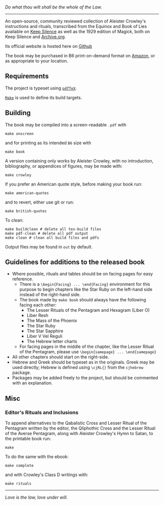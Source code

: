 _Do what thou wilt shall be the whole of the Law._

---

An open-source, community reviewed collection of Aleister Crowley's instructions and rituals, transcribed from the Equinox and Book of Lies available on [Keep Silence](https://keepsilence.org/the-equinox/) as well as the 1929 edition of Magick, both on Keep Silence and [Archive.org](https://archive.org/details/b29825064).

Its official website is hosted here on [Github](https://invokeoften.github.io/book/)

The book may be purchased in B6 print-on-demand format on [Amazon](https://www.amazon.com/gp/product/1777528208),
or as appropriate to your location.

## Requirements

The project is typeset using [`pdfTeX`](https://en.wikipedia.org/wiki/PdfTeX).

[`Make`](https://www.gnu.org/software/make/) is used to define its build targets.

## Building

The book may be compiled into a screen-readable `.pdf` with

```
make onscreen
```

and for printing as its intended `B6` size with

```
make book
```

A version containing only works by Aleister Crowley, with no introduction, bibliography, or appendices of figures, may be made with:

```
make crowley
```
If you prefer an American quote style, before making your book run:

```
make american-quotes
```

and to revert, either use git or run:

```
make british-quotes
```

To clean:

```
make buildclean # delete all tex-build files
make pdf-clean # delete all pdf output
make clean # clean all build files and pdfs
```

Output files may be found in `out` by default.

## Guidelines for additions to the released book

- Where possible, rituals and tables should be on facing pages for easy reference. 
  - There is a `\begin{Facing} ... \end{Facing}` environment for this purpose to begin chapters like the Star Ruby on the left-hand side instead of the right-hand side.
  - The book made by `make book` should always have the following facing each other:
    - The Lesser Rituals of the Pentagram and Hexagram (Liber O)
    - Liber Resh
    - The Mass of the Phoenix
    - The Star Ruby
    - The Star Sapphire
    - Liber V Vel Reguli
    - The Hebrew letter charts
  - For facing pages in the middle of the chapter, like the Lesser Ritual of the Pentagram, please use `\begin{samepage} ... \end{samepage}`
- All other chapters should start on the right-side. 
- Hebrew and Greek should be typeset as in the originals. Greek may be used directly; Hebrew is defined using `\cjRL{}` from the `cjhebrew` package.
- Packages may be added freely to the project, but should be commented with an explanation.

## Misc

### Editor's Rituals and Inclusions

To append alternatives to the Qabalistic Cross and Lesser Ritual of the Pentagram written by the editor, the Qliphothic Cross and the Lesser Ritual of the Averse Pentagram, along with Aleister Crowley's Hymn to Satan, to the printable book run:

```
make 
```

To do the same with the ebook:

```
make complete
```

and with Crowley's Class D writings with:

```
make rituals
```

---

_Love is the law, love under will._
